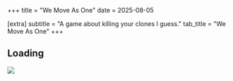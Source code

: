 +++
title = "We Move As One"
date = 2025-08-05

[extra]
subtitle = "A game about killing your clones I guess."
tab_title = "We Move As One"
+++

<html>
  <head>
    <link id="css" rel="stylesheet" type="text/css" href="css/style.css">
    <script type="module" src="build/new.js"></script>
  </head>
  <body>
    <div id="load">
      <h2>Loading</h2>
      <img src="https://cdn.scratch.mit.edu/scratchr2/static/__0c1805349a6fe15c01c668d3f8acd971__/images/ajax_loader_blue_48.gif">
    </div>
    <div id="gm-container" hidden>
      <!-- <div id="gm-title">We Move As One</div> -->
      <canvas id="gm-canvas"></canvas>
      <div id="gm-description">Title Page</div>
    </div>
  </body>
</html>
